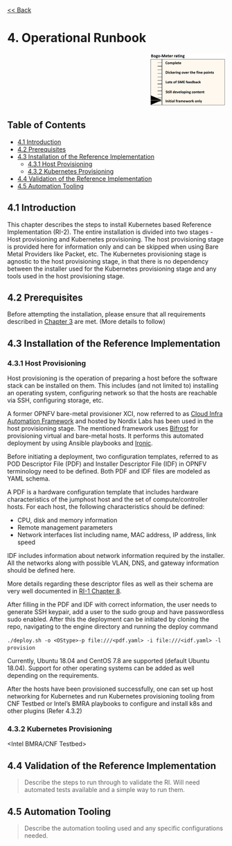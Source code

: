 [<< Back](../)

# 4. Operational Runbook
<p align="right"><img src="../figures/bogo_ifo.png" alt="scope" title="Scope" width="35%"/></p>

## Table of Contents
* [4.1 Introduction](#4.1)
* [4.2 Prerequisites](#4.2)
* [4.3 Installation of the Reference Implementation](#4.3)
  * [4.3.1 Host Provisioning](#4.3.1)
  * [4.3.2 Kubernetes Provisioning](#4.3.2)
* [4.4 Validation of the Reference Implementation](#4.4)
* [4.5 Automation Tooling](#4.5)

<a name="4.1"></a>
## 4.1 Introduction

This chapter describes the steps to install Kubernetes based Reference Implementation (RI-2). The entire installation is divided into two stages - Host provisioning and Kubernetes provisioning. The host provisioning stage is provided here for information only and can be skipped when using Bare Metal Providers like Packet, etc. The Kubernetes provisioning stage is agnostic to the host provisioning stage, in that there is no dependency between the installer used for the Kubernetes provisioning stage and any tools used in the host provisioning stage.

<a name="4.2"></a>
## 4.2 Prerequisites

Before attempting the installation, please ensure that all requirements described in [Chapter 3](./chapter03.md) are met.
(More details to follow)

<a name="4.3"></a>
## 4.3 Installation of the Reference Implementation

<a name="4.3.1"></a>
### 4.3.1 Host Provisioning

Host provisioning is the operation of preparing a host before the software stack can be installed on them. This includes (and not limited to) installing an operating system, configuring network so that the hosts are reachable via SSH, configuring storage, etc.

A former OPNFV bare-metal provisioner XCI, now referred to as [Cloud Infra Automation Framework](https://docs.nordix.org/submodules/infra/engine/docs/user-guide.html#framework-user-guide) and hosted by Nordix Labs has been used in the host provisioning stage. The mentioned framework uses [Bifrost](https://docs.openstack.org/bifrost/latest/) for provisioning virtual and bare-metal hosts. It performs this automated deployment by using Ansible playbooks and [Ironic](https://docs.openstack.org/ironic/latest/).

Before initiating a deployment, two configuration templates, referred to as POD Descriptor File (PDF) and Installer Descriptor File (IDF) in OPNFV terminology need to be defined. Both PDF and IDF files are modeled as YAML schema.

A PDF is a hardware configuration template that includes hardware characteristics of the jumphost host and the set of compute/controller hosts. For each host, the following characteristics should be defined:
- CPU, disk and memory information
- Remote management parameters
- Network interfaces list including name, MAC address, IP address, link speed

IDF includes information about network information required by the installer. All the networks along with possible VLAN, DNS, and gateway information should be defined here.

More details regarding these descriptor files as well as their schema are very well documented in [RI-1 Chapter 8](../../cntt-ri/chapters/chapter08.md#opnfv-descriptor-files-1).

After filling in the PDF and IDF with correct information, the user needs to generate SSH keypair, add a user to the sudo group and have passwordless sudo enabled. After this the deployment can be initiated by cloning the repo, navigating to the engine directory and running the deploy command

`./deploy.sh -o <OStype>-p file:///<pdf.yaml> -i file:///<idf.yaml> -l provision`

Currently, Ubuntu 18.04 and CentOS 7.8 are supported (default Ubuntu 18.04). Support for other operating systems can be added as well depending on the requirements.

After the hosts have been provisioned successfully, one can set up host networking for Kubernetes and run Kubernetes provisioning tooling from CNF Testbed or Intel’s BMRA playbooks to configure and install k8s and other plugins (Refer 4.3.2)

<a name="4.3.2"></a>
### 4.3.2 Kubernetes Provisioning
<Intel BMRA/CNF Testbed>

<a name="4.4"></a>
## 4.4 Validation of the Reference Implementation

> Describe the steps to run through to validate the RI.  Will need automated tests available and a simple way to run them.


<a name="4.5"></a>
## 4.5 Automation Tooling

> Describe the automation tooling used and any specific configurations needed.
